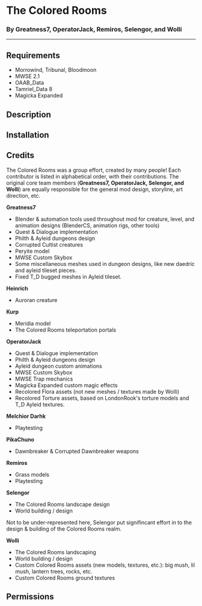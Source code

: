 # The Colored Rooms

### By Greatness7, OperatorJack, Remiros, Selengor, and Wolli

---

## Requirements

- Morrowind, Tribunal, Bloodmoon
- MWSE 2.1
- OAAB_Data
- Tamriel_Data 8
- Magicka Expanded

## Description

## Installation

## Credits

The Colored Rooms was a group effort, created by many people! Each contributor is listed in alphabetical order, with their contributions. The original core team members (**Greatness7, OperatorJack, Selengor, and Wolli**) are equally responsible for the general mod design, storyline, art direction, etc.

**Greatness7**

- Blender & automation tools used throughout mod for creature, level, and animation designs (BlenderCS, animation rigs, other tools)
- Quest & Dialogue implementation
- Philth & Ayleid dungeons design
- Corrupted Cultist creatures
- Peryite model
- MWSE Custom Skybox
- Some miscellaneous meshes used in dungeon designs, like new daedric and ayleid tileset pieces.
- Fixed T_D bugged meshes in Ayleid tileset.

**Heinrich**

- Auroran creature

**Kurp**

- Meridia model
- The Colored Rooms teleportation portals

**OperatorJack**

- Quest & Dialogue implementation
- Philth & Ayleid dungeons design
- Ayleid dungeon custom animations
- MWSE Custom Skybox
- MWSE Trap mechanics
- Magicka Expanded custom magic effects
- Recolored Flora assets (not new meshes / textures made by Wolli)
- Recolored Torture assets, based on LondonRook's torture models and T_D Ayleid textures.

**Melchior Darhk**

- Playtesting

**PikaChuno**

- Dawnbreaker & Corrupted Dawnbreaker weapons

**Remiros**

- Grass models
- Playtesting

**Selengor**

- The Colored Rooms landscape design
- World building / design

Not to be under-represented here, Selengor put signifincant effort in to the design & building of the Colored Rooms realm.

**Wolli**

- The Colored Rooms landscaping
- World building / design
- Custom Colored Rooms assets (new models, textures, etc.): big mush, lil mush, lantern trees, rocks, etc.
- Custom Colored Rooms ground textures

## Permissions
